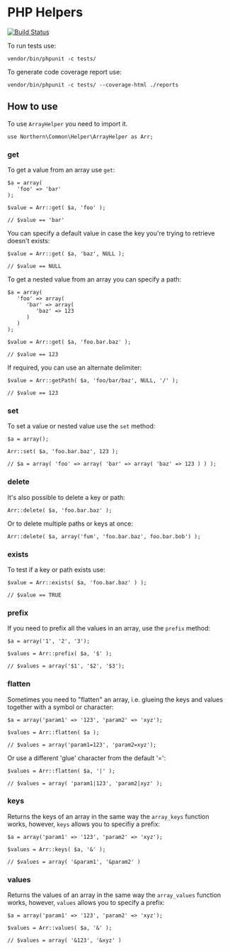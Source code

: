 # PHP Helpers

[![Build Status](https://travis-ci.org/northern/PHP-Helpers.png?branch=dev-master)](https://travis-ci.org/northern/PHP-Helpers)

To run tests use:

    vendor/bin/phpunit -c tests/

To generate code coverage report use:

    vendor/bin/phpunit -c tests/ --coverage-html ./reports

## How to use

To use `ArrayHelper` you need to import it.

    use Northern\Common\Helper\ArrayHelper as Arr;

### get

To get a value from an array use `get`:

    $a = array(
       'foo' => 'bar'
    );

    $value = Arr::get( $a, 'foo' );

    // $value == 'bar'

You can specify a default value in case the key you're trying to retrieve doesn't exists:

    $value = Arr::get( $a, 'baz', NULL );

    // $value == NULL

To get a nested value from an array you can specify a path:

    $a = array(
       'foo' => array(
          'bar' => array(
             'baz' => 123
          )
       )
    );

    $value = Arr::get( $a, 'foo.bar.baz' );

    // $value == 123
    
If required, you can use an alternate delimiter:

    $value = Arr::getPath( $a, 'foo/bar/baz', NULL, '/' );

    // $value == 123

### set

To set a value or nested value use the `set` method:

    $a = array();
    
    Arr::set( $a, 'foo.bar.baz', 123 );
    
    // $a = array( 'foo' => array( 'bar' => array( 'baz' => 123 ) ) );
    
### delete

It's also possible to delete a key or path:

    Arr::delete( $a, 'foo.bar.baz' );    
    
Or to delete multiple paths or keys at once:

    Arr::delete( $a, array('fum', 'foo.bar.baz', foo.bar.bob') );

### exists

To test if a key or path exists use:

    $value = Arr::exists( $a, 'foo.bar.baz' ) );
    
    // $value == TRUE
    
### prefix

If you need to prefix all the values in an array, use the `prefix` method:

    $a = array('1', '2', '3');
   
    $values = Arr::prefix( $a, '$' );
   
    // $values = array('$1', '$2', '$3');

### flatten

Sometimes you need to "flatten" an array, i.e. glueing the keys and values together with a symbol or character:

    $a = array('param1' => '123', 'param2' => 'xyz');
    
    $values = Arr::flatten( $a );
    
    // $values = array('param1=123', 'param2=xyz');
    
Or use a different 'glue' character from the default '=':

    $values = Arr::flatten( $a, '|' );
    
    // $values = array( 'param1|123', 'param2|xyz' );

### keys

Returns the keys of an array in the same way the `array_keys` function works, however, `keys` allows you to specifiy a prefix:

    $a = array('param1' => '123', 'param2' => 'xyz');
    
    $values = Arr::keys( $a, '&' );
    
    // $values = array( '&param1', '&param2' )

### values

Returns the values of an array in the same way the `array_values` function works, however, `values` allows you to specify a prefix:

    $a = array('param1' => '123', 'param2' => 'xyz');
    
    $values = Arr::values( $a, '&' );
    
    // $values = array( '&123', '&xyz' )


 